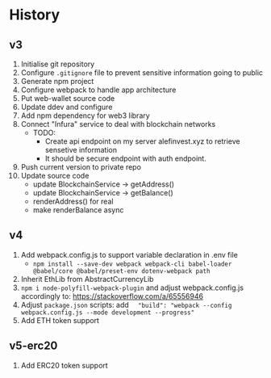 # History

## v3

1. Initialise git repository
2. Configure `.gitignore` file to prevent sensitive information going to public
3. Generate npm project
4. Configure webpack to handle app architecture
5. Put web-wallet source code
6. Update ddev and configure
7. Add npm dependency for web3 library
8. Connect "Infura" service to deal with blockchain networks
   * TODO:
     * Create api endpoint on my server alefinvest.xyz to retrieve sensetive information
     * It should be secure endpoint with auth endpoint.
9. Push current version to private repo
10. Update source code 
    * update BlockchainService -> getAddress()
    * update BlockchainService -> getBalance()
    * renderAddress() for real
    * make renderBalance async

## v4

1. Add webpack.config.js to support variable declaration in .env file
   * `npm install --save-dev webpack webpack-cli babel-loader @babel/core @babel/preset-env dotenv-webpack path`
2.  Inherit EthLib from AbstractCurrencyLib
3. `npm i node-polyfill-webpack-plugin` and adjust webpack.config.js accordingly to: https://stackoverflow.com/a/65556946
4. Adjust `package.json` scripts: add `  "build": "webpack --config webpack.config.js --mode development --progress"` 
5. Add ETH token support

## v5-erc20

1. Add ERC20 token support